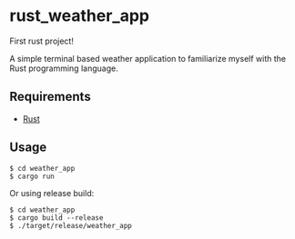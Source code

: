 # rust_weather_app
First rust project!

A simple terminal based weather application to familiarize myself with the Rust programming language.

## Requirements
- [Rust](https://www.rust-lang.org/tools/install)

## Usage
    $ cd weather_app
    $ cargo run

Or using release build:

    $ cd weather_app
    $ cargo build --release
    $ ./target/release/weather_app
